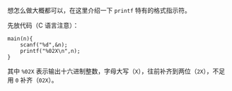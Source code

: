 想怎么做大概都可以，在这里介绍一下 `printf` 特有的格式指示符。

先放代码（C 语言注意）：

```
main(n){
	scanf("%d",&n);
	printf("%02X\n",n);
}
```

其中 `%02X` 表示输出十六进制整数，字母大写（`X`），往前补齐到两位（`2X`），不足用 `0` 补齐（`02X`）。
